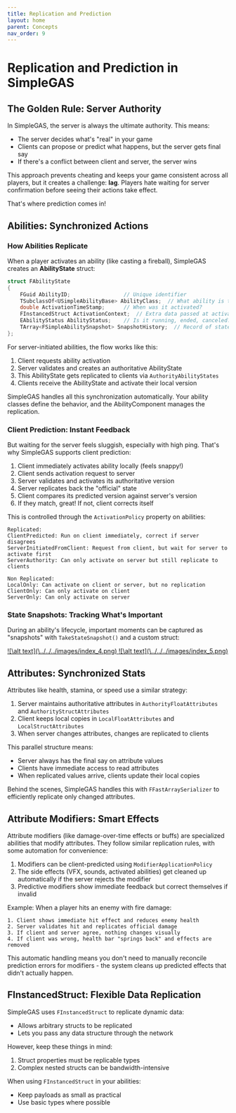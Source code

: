 ```yaml
---
title: Replication and Prediction
layout: home
parent: Concepts
nav_order: 9
---
```


# Replication and Prediction in SimpleGAS

## The Golden Rule: Server Authority

In SimpleGAS, the server is always the ultimate authority. This means:
- The server decides what's "real" in your game
- Clients can propose or predict what happens, but the server gets final say
- If there's a conflict between client and server, the server wins

This approach prevents cheating and keeps your game consistent across all players, but it creates a challenge: **lag**. Players hate waiting for server confirmation before seeing their actions take effect.

That's where prediction comes in!

## Abilities: Synchronized Actions

### How Abilities Replicate

When a player activates an ability (like casting a fireball), SimpleGAS creates an **AbilityState** struct:

```cpp
struct FAbilityState
{
    FGuid AbilityID;                 // Unique identifier
    TSubclassOf<USimpleAbilityBase> AbilityClass;  // What ability is this?
    double ActivationTimeStamp;      // When was it activated?
    FInstancedStruct ActivationContext;  // Extra data passed at activation
    EAbilityStatus AbilityStatus;    // Is it running, ended, canceled?
    TArray<FSimpleAbilitySnapshot> SnapshotHistory;  // Record of state changes
};
```

For server-initiated abilities, the flow works like this:
1. Client requests ability activation
2. Server validates and creates an authoritative AbilityState
3. This AbilityState gets replicated to clients via `AuthorityAbilityStates` 
4. Clients receive the AbilityState and activate their local version

SimpleGAS handles all this synchronization automatically. Your ability classes define the behavior, and the AbilityComponent manages the replication.

### Client Prediction: Instant Feedback

But waiting for the server feels sluggish, especially with high ping. That's why SimpleGAS supports client prediction:

1. Client immediately activates ability locally (feels snappy!)
2. Client sends activation request to server
3. Server validates and activates its authoritative version
4. Server replicates back the "official" state
5. Client compares its predicted version against server's version
6. If they match, great! If not, client corrects itself

This is controlled through the `ActivationPolicy` property on abilities:

```
Replicated:
ClientPredicted: Run on client immediately, correct if server disagrees
ServerInitiatedFromClient: Request from client, but wait for server to activate first  
ServerAuthority: Can only activate on server but still replicate to clients

Non Replicated:
LocalOnly: Can activate on client or server, but no replication
ClientOnly: Can only activate on client
ServerOnly: Can only activate on server
```

### State Snapshots: Tracking What's Important

During an ability's lifecycle, important moments can be captured as "snapshots" with `TakeStateSnapshot()` and a custom struct:  

<a href="../../../images/index_4.png" target="_blank">
![\alt text](\../../../images/index_4.png)
</a> 
<a href="../../../images/index_5.png" target="_blank">
![\alt text](\../../../images/index_5.png)
</a> 

## Attributes: Synchronized Stats

Attributes like health, stamina, or speed use a similar strategy:

1. Server maintains authoritative attributes in `AuthorityFloatAttributes` and `AuthorityStructAttributes`
2. Client keeps local copies in `LocalFloatAttributes` and `LocalStructAttributes`
3. When server changes attributes, changes are replicated to clients

This parallel structure means:
- Server always has the final say on attribute values
- Clients have immediate access to read attributes
- When replicated values arrive, clients update their local copies

Behind the scenes, SimpleGAS handles this with `FFastArraySerializer` to efficiently replicate only changed attributes.

## Attribute Modifiers: Smart Effects

Attribute modifiers (like damage-over-time effects or buffs) are specialized abilities that modify attributes. They follow similar replication rules, with some automation for convenience:

1. Modifiers can be client-predicted using `ModifierApplicationPolicy`
2. The side effects (VFX, sounds, activated abilities) get cleaned up automatically if the server rejects the modifier
3. Predictive modifiers show immediate feedback but correct themselves if invalid

Example: When a player hits an enemy with fire damage:

```
1. Client shows immediate hit effect and reduces enemy health
2. Server validates hit and replicates official damage
3. If client and server agree, nothing changes visually
4. If client was wrong, health bar "springs back" and effects are removed
```

This automatic handling means you don't need to manually reconcile prediction errors for modifiers - the system cleans up predicted effects that didn't actually happen.

## FInstancedStruct: Flexible Data Replication

SimpleGAS uses `FInstancedStruct` to replicate dynamic data:
- Allows arbitrary structs to be replicated
- Lets you pass any data structure through the network

However, keep these things in mind:
1. Struct properties must be replicable types
2. Complex nested structs can be bandwidth-intensive

When using `FInstancedStruct` in your abilities:
- Keep payloads as small as practical
- Use basic types where possible